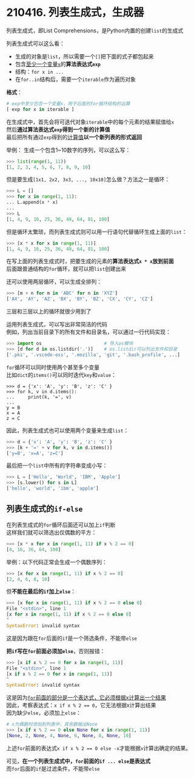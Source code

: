 # 210416. 列表生成式，生成器
列表生成式，即List Comprehensions，是Python内置的创建`list`的生成式


列表生成式可以这么看：  
* 生成的对象是`list`，所以需要一个`[]`把下面的式子都包起来
* 包含<u>至少一个变量`x`</u>的**算法表达式`exp`**
* 结构：`for x in ...`
* 在`for..in`结构后，需要一个`iterable`作为遍历对象

**格式**：
```python
# exp中至少包含一个变量x，用于后面的for循环结构的运算
[ exp for x in iterable ]
```
在生成式中，首先会将可迭代对象`iterable`中的每个元素的结果赋值给`x`  
然后**通过算法表达式`exp`得到一个新的计算值**  
最后把所有通过`exp`得到的<u>计算值</u>**以一个新列表的形式返回**

举例：
生成一个包含1~10数字的序列，可以这么写：
```python
>>> list(range(1, 11))
[1, 2, 3, 4, 5, 6, 7, 8, 9, 10]
```

但是要生成`[1x1, 2x2, 3x3, ..., 10x10]`怎么做？方法之一是循环：
```python
>>> L = []
>>> for x in range(1, 11):
... L.append(x * x)
...
>>> L
[1, 4, 9, 16, 25, 36, 49, 64, 81, 100]
```

但是循环太繁琐，而列表生成式则可以用一行语句代替循环生成上面的`list`：
```python
>>> [x * x for x in range(1, 11)]
[1, 4, 9, 16, 25, 36, 49, 64, 81, 100]
```

在写上面的列表生成式时，把要生成的元素的**算法表达式`x * x`放到前面**   
后面跟普通结构的`for`循环，就可以把`list`创建出来  

还可以使用两层循环，可以生成全排列：
```python
>>> [m + n for m in 'ABC' for n in 'XYZ']
['AX', 'AY', 'AZ', 'BX', 'BY', 'BZ', 'CX', 'CY', 'CZ']
```

三层和三层以上的循环就很少用到了

运用列表生成式，可以写出非常简洁的代码  
例如，列出当前目录下的所有文件和目录名，可以通过一行代码实现：  
```python
>>> import os                       # 导入os模块
>>> [d for d in os.listdir('.')]    # os.listdir可以列出文件和目录
['.pki', '.vscode-oss', '.mozilla', 'git', '.bash_profile', ...]
```

`for`循环可以同时使用两个甚至多个变量  
比如`dict`的`items()`可以同时迭代`key`和`value`：
```
>>> d = {'x': 'A', 'y': 'B', 'z': 'C' }
>>> for k, v in d.items():
...     print(k, '=', v)
...
y = B
x = A
z = C
```
因此，列表生成式也可以使用两个变量来生成`list`：
```python
>>> d = {'x': 'A', 'y': 'B', 'z': 'C' }
>>> [k + '=' + v for k, v in d.items()]
['y=B', 'x=A', 'z=C']
```

最后把一个`list`中所有的字符串变成小写：
```python
>>> L = ['Hello', 'World', 'IBM', 'Apple']
>>> [s.lower() for s in L]
['hello', 'world', 'ibm', 'apple']
```

## 列表生成式的`if-else`
在列表生成式的`for`循环后面还可以加上`if`判断  
这样我们就可以筛选出仅偶数的平方：
```python
>>> [x * x for x in range(1, 11) if x % 2 == 0]
[4, 16, 36, 64, 100]
```

举例：以下代码正常会生成一个偶数序列：  
```python
>>> [x for x in range(1, 11) if x % 2 == 0]
[2, 4, 6, 8, 10]
```
但**不能在最后的`if`加上`else`**：
```python
>>> [x for x in range(1, 11) if x % 2 == 0 else 0]
File "<stdin>", line 1
[x for x in range(1, 11) if x % 2 == 0 else 0]
^
SyntaxError: invalid syntax
```
这是因为跟在`for`后面的`if`是一个筛选条件，不能带`else`  

**把`if`写在`for`前面必须加`else`**，否则报错：
```python
>>> [x if x % 2 == 0 for x in range(1, 11)]
File "<stdin>", line 1
[x if x % 2 == 0 for x in range(1, 11)]
^
SyntaxError: invalid syntax
```

这是因为<u>`for`前面的部分是一个表达式，它必须根据x计算出一个结果</u>  
因此，考察表达式：`x if x % 2 == 0`，它无法根据x计算出结果  
因为缺少`else`，必须加上`else`：
```python
# x为偶数时添加到列表中，其余数输出None
>>> [x if x % 2 == 0 else None for x in range(1, 11)]
[None, 2, None, 4, None, 6, None, 8, None, 10]
```
上述`for`前面的表达式`x if x % 2 == 0 else -x`才能根据`x`计算出确定的结果。

可见，**在一个列表生成式中，`for`前面的`if ... else`是表达式**  
而`for`后面的`if`是过滤条件，不能带`else`
